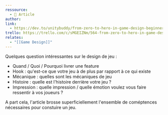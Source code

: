 ```yaml
---
ressource:
  - 📰 Article
author: 
link:
  - https://dev.to/unitybuddy/from-zero-to-hero-in-game-design-beginner-s-guide-1p9m
trello: https://trello.com/c/sMGEIZNm/564-from-zero-to-hero-in-game-design-beginners-guide
relates:
  - "[[Game Design]]"
---
```

Quelques question intéressantes sur le design de jeu :

- Quand / Quoi / Pourquoi livrer une feature
- Hook : qu'est-ce que votre jeu à de plus par rapport à ce qui existe
- Mécanique : quelles sont les mécaniques de jeu
- Histoire : quelle est l'histoire derrière votre jeu ?
- Impression : quelle impression / quelle émotion voulez vous faire ressentir à vos joueurs ?

A part cela, l'article brosse superficiellement l'ensemble de coméptences nécessaires pour constuire un jeu.